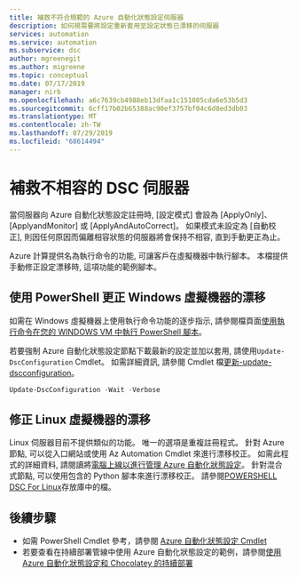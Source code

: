 ```yaml
---
title: 補救不符合規範的 Azure 自動化狀態設定伺服器
description: 如何視需要將設定重新套用至設定狀態已漂移的伺服器
services: automation
ms.service: automation
ms.subservice: dsc
author: mgreenegit
ms.author: migreene
ms.topic: conceptual
ms.date: 07/17/2019
manager: nirb
ms.openlocfilehash: a6c7639cb4988eb13dfaa1c151085cda6e53b5d3
ms.sourcegitcommit: 6cff17b02b65388ac90ef3757bf04c6d8ed3db03
ms.translationtype: MT
ms.contentlocale: zh-TW
ms.lasthandoff: 07/29/2019
ms.locfileid: "68614494"
---
```

# <a name="remediate-non-compliant-dsc-servers"></a>補救不相容的 DSC 伺服器

當伺服器向 Azure 自動化狀態設定註冊時, [設定模式] 會設為 [ApplyOnly]、[ApplyandMonitor] 或 [ApplyAndAutoCorrect]。
如果模式未設定為 [自動校正], 則因任何原因而偏離相容狀態的伺服器將會保持不相容, 直到手動更正為止。

Azure 計算提供名為執行命令的功能, 可讓客戶在虛擬機器中執行腳本。
本檔提供手動修正設定漂移時, 這項功能的範例腳本。

## <a name="correct-drift-of-windows-virtual-machines-using-powershell"></a>使用 PowerShell 更正 Windows 虛擬機器的漂移

如需在 Windows 虛擬機器上使用執行命令功能的逐步指示, 請參閱檔頁面[使用執行命令在您的 WINDOWS VM 中執行 PowerShell 腳本](/azure/virtual-machines/windows/run-command)。

若要強制 Azure 自動化狀態設定節點下載最新的設定並加以套用, 請使用`Update-DscConfiguration` Cmdlet。
如需詳細資訊, 請參閱 Cmdlet 檔[更新-update-dscconfiguration](/powershell/module/psdesiredstateconfiguration/update-dscconfiguration)。

```powershell
Update-DscConfiguration -Wait -Verbose
```

## <a name="correct-drift-of-linux-virtual-machines"></a>修正 Linux 虛擬機器的漂移

Linux 伺服器目前不提供類似的功能。
唯一的選項是重複註冊程式。
針對 Azure 節點, 可以從入口網站或使用 Az Automation Cmdlet 來進行漂移校正。
如需此程式的詳細資料, 請閱讀將[電腦上線以進行管理 Azure 自動化狀態設定](/azure/automation/automation-dsc-onboarding#azure-portal)。
針對混合式節點, 可以使用包含的 Python 腳本來進行漂移校正。
請參閱[POWERSHELL DSC For Linux](https://github.com/Microsoft/PowerShell-DSC-for-Linux#performing-dsc-operations-from-the-linux-computer)存放庫中的檔。

## <a name="next-steps"></a>後續步驟

- 如需 PowerShell Cmdlet 參考，請參閱 [Azure 自動化狀態設定 Cmdlet](/powershell/module/azurerm.automation/#automation)
- 若要查看在持續部署管線中使用 Azure 自動化狀態設定的範例，請參閱[使用 Azure 自動化狀態設定和 Chocolatey 的持續部署](automation-dsc-cd-chocolatey.md)

